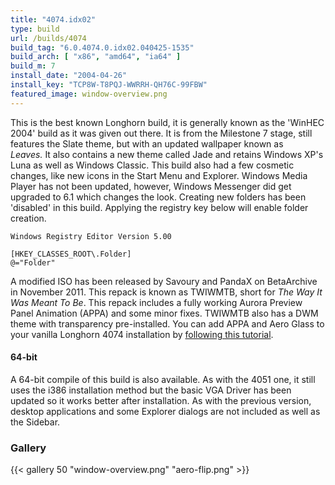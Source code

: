 ```yaml
---
title: "4074.idx02"
type: build
url: /builds/4074
build_tag: "6.0.4074.0.idx02.040425-1535"
build_arch: [ "x86", "amd64", "ia64" ]
build_m: 7
install_date: "2004-04-26"
install_key: "TCP8W-T8PQJ-WWRRH-QH76C-99FBW"
featured_image: window-overview.png
---
```


This is the best known Longhorn build, it is generally known as the 'WinHEC 2004' build as it was given out there. It is from the Milestone 7 stage, still features the Slate theme, but with an updated wallpaper known as <i>Leaves.</i> It also contains a new theme called Jade and retains Windows XP's Luna as well as Windows Classic. This build also had a few cosmetic changes, like new icons in the Start Menu and Explorer. Windows Media Player has not been updated, however, Windows Messenger did get upgraded to 6.1 which changes the look. Creating new folders has been 'disabled' in this build. Applying the registry key below will enable folder creation.

```
Windows Registry Editor Version 5.00

[HKEY_CLASSES_ROOT\.Folder]
@="Folder"
```

A modified ISO has been released by Savoury and PandaX on BetaArchive in November 2011. This repack is known as TWIWMTB, short for _The Way It Was Meant To Be_. This repack includes a fully working Aurora Preview Panel Animation (APPA) and some minor fixes. TWIWMTB also has a DWM theme with transparency pre-installed. You can add APPA and Aero Glass to your vanilla Longhorn 4074 installation by [following this tutorial](/aurora-aero).

#### 64-bit
A 64-bit compile of this build is also available. As with the 4051 one, it still uses the i386 installation method but the basic VGA Driver has been updated so it works better after installation. As with the previous version, desktop applications and some Explorer dialogs are not included as well as the Sidebar.

### Gallery

{{< gallery 50 "window-overview.png" "aero-flip.png" >}}